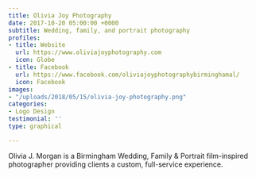 ```yaml
---
title: Olivia Joy Photography
date: 2017-10-20 05:00:00 +0000
subtitle: Wedding, family, and portrait photography
profiles:
- title: Website
  url: https://www.oliviajoyphotography.com
  icon: Globe
- title: Facebook
  url: https://www.facebook.com/oliviajoyphotographybirminghamal/
  icon: Facebook
images:
- "/uploads/2018/05/15/olivia-joy-photography.png"
categories:
- Logo Design
testimonial: ''
type: graphical

---
```

Olivia J. Morgan is a Birmingham Wedding, Family & Portrait film-inspired photographer providing clients a custom, full-service experience.